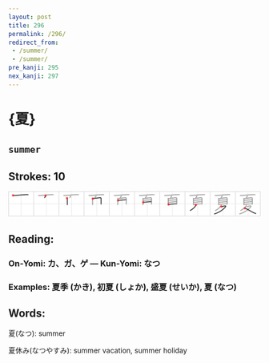 ```yaml
---
layout: post
title: 296
permalink: /296/
redirect_from:
 - /summer/
 - /summer/
pre_kanji: 295
nex_kanji: 297
---
```


# {夏}

## `summer`

## Strokes: 10

<div class="stroke"><img src="../images/E5A48F.png" /></div>

## Reading:

### On-Yomi: カ、ガ、ゲ &mdash; Kun-Yomi: なつ

### Examples: 夏季 (かき), 初夏 (しょか), 盛夏 (せいか), 夏 (なつ)

## Words:

夏(なつ): summer

夏休み(なつやすみ): summer vacation, summer holiday
